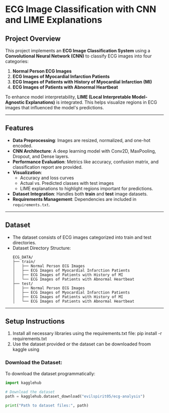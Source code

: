 # ECG Image Classification with CNN and LIME Explanations

## Project Overview

This project implements an **ECG Image Classification System** using a **Convolutional Neural Network (CNN)** to classify ECG images into four categories:

1. **Normal Person ECG Images**
2. **ECG Images of Myocardial Infarction Patients**
3. **ECG Images of Patients with History of Myocardial Infarction (MI)**
4. **ECG Images of Patients with Abnormal Heartbeat**

To enhance model interpretability, **LIME (Local Interpretable Model-Agnostic Explanations)** is integrated. This helps visualize regions in ECG images that influenced the model's predictions.

---

## Features

- **Data Preprocessing**: Images are resized, normalized, and one-hot encoded.
- **CNN Architecture**: A deep learning model with Conv2D, MaxPooling, Dropout, and Dense layers.
- **Performance Evaluation**: Metrics like accuracy, confusion matrix, and classification report are provided.
- **Visualization**: 
   - Accuracy and loss curves
   - Actual vs. Predicted classes with test images
   - LIME explanations to highlight regions important for predictions.
- **Dataset Integration**: Handles both **train** and **test** image datasets.
- **Requirements Management**: Dependencies are included in `requirements.txt`.

---

## Dataset

- The dataset consists of ECG images categorized into train and test directories.
- Dataset Directory Structure:
    ```
    ECG_DATA/
    ├── train/
    │   ├── Normal Person ECG Images
    │   ├── ECG Images of Myocardial Infarction Patients
    │   ├── ECG Images of Patients with History of MI
    │   └── ECG Images of Patients with Abnormal Heartbeat
    ├── test/
    │   ├── Normal Person ECG Images
    │   ├── ECG Images of Myocardial Infarction Patients
    │   ├── ECG Images of Patients with History of MI
    │   └── ECG Images of Patients with Abnormal Heartbeat
    ```

---

## Setup Instructions

1. Install all necessary libraries using the requirements.txt file:
pip install -r requirements.txt
2. Use the dataset provided or the dataset can be downloaded froom kaggle using
   
### Download the Dataset:
To download the dataset programmatically:
```python
import kagglehub

# Download the dataset
path = kagglehub.dataset_download("evilspirit05/ecg-analysis")

print("Path to dataset files:", path)
